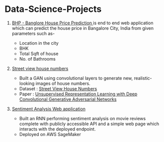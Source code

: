 # Data-Science-Projects
  1. <a href='https://github.com/harsht24/Data-Science-Projects/tree/master/BHP'>BHP - Banglore House Price Prediction </a> is end to end web application which can predict the house price in Bangalore City, India from given parameters such as-
    
     * Location in the city
     * BHK
     * Total Sqft of house
     * No. of Bathrooms
     
  2. <a href='https://github.com/harsht24/Data-Science-Projects/tree/master/street_view_house_numbers-master'>Street view house numbers</a>
     * Built a GAN using convolutional layers to generate new, realistic-looking images of house numbers.
     * Dataset : [Street View House Numbers](http://ufldl.stanford.edu/housenumbers/)
     * Paper : [Unsupervised Representation Learning with Deep Convolutional Generative Adversarial Networks](https://arxiv.org/pdf/1511.06434.pdf)
   
  3. <a href = 'https://github.com/harsht24/Data-Science-Projects/tree/master/sentiment_analysis_web_app-master'> Sentiment Analysis Web application</a>
     * Built an RNN performing sentiment analysis on movie reviews complete with publicly accessible API and a simple web page which interacts with the deployed endpoint.
     * Deployed on AWS SageMaker
   
